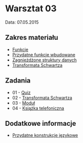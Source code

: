 # Warsztat 03
Data: 07.05.2015

## Zakres materiału
* [Funkcje](https://github.com/slimakuj/perl/blob/master/class03/lecture.md#funkcje)
* [Przydatne funkcje wbudowane](https://github.com/slimakuj/perl/blob/master/class03/lecture.md#przydatne-funkcje-wbudowane)
* [Zagnieżdżone struktury danych](https://github.com/slimakuj/perl/blob/master/class03/lecture.md#zagnieżdżone-struktury-danych)
* [Transformata Schwartza](https://github.com/slimakuj/perl/blob/master/class03/lecture.md#transformata-schwartza)

## Zadania
* 01 \- [Quiz](https://github.com/slimakuj/perl/blob/master/class03/exercises/ex01-quiz.md)
* 02 \- [Transformata Schwartza](https://github.com/slimakuj/perl/blob/master/class03/exercises/ex02-passwd-sort.md)
* 03 \- [Moduł](https://github.com/slimakuj/perl/blob/master/class03/exercises/ex03-module.md)
* 04 \- [Książka telefoniczna](https://github.com/slimakuj/perl/blob/master/class03/exercises/ex04-phonebook.md)


## Dodatkowe informacje
* [Przydatne konstrukcje językowe](https://github.com/slimakuj/perl/blob/master/class03/useful-constructs.md)

<!--* [Pytania i odpowiedzi](https://github.com/slimakuj/perl/blob/master/class02/questions-and-answers.md)-->
